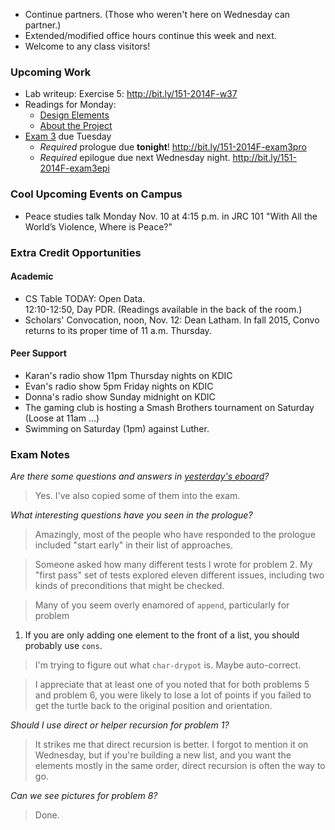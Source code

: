 * Continue partners.  (Those who weren't here on Wednesday can partner.)
* Extended/modified office hours continue this week and next.
* Welcome to any class visitors!

### Upcoming Work

* Lab writeup: Exercise 5: <http://bit.ly/151-2014F-w37>
* Readings for Monday: 
    * [Design Elements](../readings/design-elements.html)
    * [About the Project](../assignments.project.html)
* [Exam 3](../assignments/exam.03.html) due Tuesday
    * *Required* prologue due **tonight**!
      <http://bit.ly/151-2014F-exam3pro>
    * *Required* epilogue due next Wednesday night.
      <http://bit.ly/151-2014F-exam3epi>

### Cool Upcoming Events on Campus 

* Peace studies talk Monday Nov. 10 at 4:15 p.m. in JRC 101 
  "With All the World’s Violence, Where is Peace?"

### Extra Credit Opportunities

#### Academic

* CS Table TODAY: Open Data.  
  12:10-12:50, Day PDR.
  (Readings available in the back of the room.)
* Scholars' Convocation, noon, Nov. 12: Dean Latham.
  In fall 2015, Convo returns to its proper time of 11 a.m. Thursday.

#### Peer Support

* Karan's radio show 11pm Thursday nights on KDIC
* Evan's radio show 5pm Friday nights on KDIC
* Donna's radio show Sunday midnight on KDIC
* The gaming club is hosting a Smash Brothers tournament on Saturday
  (Loose at 11am ...) 
* Swimming on Saturday (1pm) against Luther.

### Exam Notes

_Are there some questions and answers in [yesterday's eboard](../eboards/extra.09.html)?_

> Yes.  I've also copied some of them into the exam.

_What interesting questions have you seen in the prologue?_

> Amazingly, most of the people who have responded to the prologue included
  "start early" in their list of approaches.

> Someone asked how many different tests I wrote for problem 2.  My "first
  pass" set of tests explored eleven different issues, including two 
  kinds of preconditions that might be checked.

> Many of you seem overly enamored of `append`, particularly for problem
  1.  If you are only adding one element to the front of a list, you
  should probably use `cons`.

> I'm trying to figure out what `char-drypot` is.  Maybe auto-correct.

> I appreciate that at least one of you noted that for both problems 5 and
  problem 6, you were likely to lose a lot of points if you failed to get
  the turtle back to the original position and orientation.

_Should I use direct or helper recursion for problem 1?_

> It strikes me that direct recursion is better.  I forgot to mention it
  on Wednesday, but if you're building a new list, and you want the elements
  mostly in the same order, direct recursion is often the way to go.

_Can we see pictures for problem 8?_

> Done.
